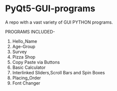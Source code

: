 # PyQt5-GUI-programs
A repo with a vast variety of GUI PYTHON programs.

PROGRAMS INCLUDED-
1. Hello_Name
2. Age-Group
3. Survey
4. Pizza Shop
5. Copy Paste via Buttons
6. Basic Calculator
7. Interlinked Sliders,Scroll Bars and Spin Boxes
8. Placing_Order
9. Font Changer